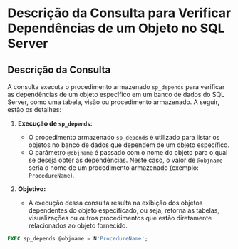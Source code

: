 # Descrição da Consulta para Verificar Dependências de um Objeto no SQL Server

## Descrição da Consulta

A consulta executa o procedimento armazenado `sp_depends` para verificar as dependências de um objeto específico em um banco de dados do SQL Server, como uma tabela, visão ou procedimento armazenado. A seguir, estão os detalhes:

1. **Execução de `sp_depends`:**
   - O procedimento armazenado `sp_depends` é utilizado para listar os objetos no banco de dados que dependem de um objeto específico.
   - O parâmetro `@objname` é passado com o nome do objeto para o qual se deseja obter as dependências. Neste caso, o valor de `@objname` seria o nome de um procedimento armazenado (exemplo: `ProcedureName`).

2. **Objetivo:**
   - A execução dessa consulta resulta na exibição dos objetos dependentes do objeto especificado, ou seja, retorna as tabelas, visualizações ou outros procedimentos que estão diretamente relacionados ao objeto fornecido.

```SQL
EXEC sp_depends @objname = N'ProcedureName';
```